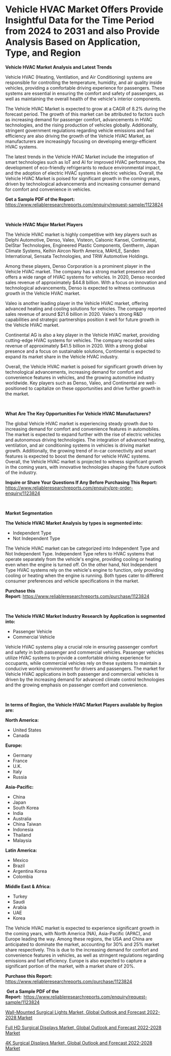 <p><h1>Vehicle HVAC Market Offers Provide Insightful Data for the Time Period from 2024 to 2031 and also Provide Analysis Based on Application, Type, and Region</h1></p><p><strong>Vehicle HVAC Market Analysis and Latest Trends</strong></p>
<p><p>Vehicle HVAC (Heating, Ventilation, and Air Conditioning) systems are responsible for controlling the temperature, humidity, and air quality inside vehicles, providing a comfortable driving experience for passengers. These systems are essential in ensuring the comfort and safety of passengers, as well as maintaining the overall health of the vehicle's interior components.</p><p>The Vehicle HVAC Market is expected to grow at a CAGR of 8.2% during the forecast period. The growth of this market can be attributed to factors such as increasing demand for passenger comfort, advancements in HVAC technologies, and the rising production of vehicles globally. Additionally, stringent government regulations regarding vehicle emissions and fuel efficiency are also driving the growth of the Vehicle HVAC Market, as manufacturers are increasingly focusing on developing energy-efficient HVAC systems.</p><p>The latest trends in the Vehicle HVAC Market include the integration of smart technologies such as IoT and AI for improved HVAC performance, the development of eco-friendly refrigerants to reduce environmental impact, and the adoption of electric HVAC systems in electric vehicles. Overall, the Vehicle HVAC Market is poised for significant growth in the coming years, driven by technological advancements and increasing consumer demand for comfort and convenience in vehicles.</p></p>
<p><strong>Get a Sample PDF of the Report:&nbsp;</strong> <a href="https://www.reliableresearchreports.com/enquiry/request-sample/1123824">https://www.reliableresearchreports.com/enquiry/request-sample/1123824</a></p>
<p>&nbsp;</p>
<p><strong>Vehicle HVAC Major Market Players</strong></p>
<p><p>The Vehicle HVAC market is highly competitive with key players such as Delphi Automotive, Denso, Valeo, Visteon, Calsonic Kansei, Continental, DelStar Technologies, Engineered Plastic Components, Gentherm, Japan Climate Systems, Keihin Aircon North America, MAHLE, Sanden International, Sensata Technologies, and TRW Automotive Holdings.</p><p>Among these players, Denso Corporation is a prominent player in the Vehicle HVAC market. The company has a strong market presence and offers a wide range of HVAC systems for vehicles. In 2020, Denso recorded sales revenue of approximately $44.8 billion. With a focus on innovation and technological advancements, Denso is expected to witness continuous growth in the Vehicle HVAC market.</p><p>Valeo is another leading player in the Vehicle HVAC market, offering advanced heating and cooling solutions for vehicles. The company reported sales revenue of around $21.6 billion in 2020. Valeo's strong R&D capabilities and strategic partnerships position it well for future growth in the Vehicle HVAC market.</p><p>Continental AG is also a key player in the Vehicle HVAC market, providing cutting-edge HVAC systems for vehicles. The company recorded sales revenue of approximately $41.5 billion in 2020. With a strong global presence and a focus on sustainable solutions, Continental is expected to expand its market share in the Vehicle HVAC industry.</p><p>Overall, the Vehicle HVAC market is poised for significant growth driven by technological advancements, increasing demand for comfort and convenience features in vehicles, and the growing automotive industry worldwide. Key players such as Denso, Valeo, and Continental are well-positioned to capitalize on these opportunities and drive further growth in the market.</p></p>
<p>&nbsp;</p>
<p><strong>What Are The Key Opportunities For Vehicle HVAC Manufacturers?</strong></p>
<p><p>The global Vehicle HVAC market is experiencing steady growth due to increasing demand for comfort and convenience features in automobiles. The market is expected to expand further with the rise of electric vehicles and autonomous driving technologies. The integration of advanced heating, ventilation, and air conditioning systems in vehicles is driving market growth. Additionally, the growing trend of in-car connectivity and smart features is expected to boost the demand for vehicle HVAC systems. Overall, the Vehicle HVAC market is projected to witness significant growth in the coming years, with innovative technologies shaping the future outlook of the industry.</p></p>
<p><strong>Inquire or Share Your Questions If Any Before Purchasing This Report:</strong> <a href="https://www.reliableresearchreports.com/enquiry/pre-order-enquiry/1123824">https://www.reliableresearchreports.com/enquiry/pre-order-enquiry/1123824</a></p>
<p>&nbsp;</p>
<p><strong>Market Segmentation</strong></p>
<p><strong>The Vehicle HVAC Market Analysis by types is segmented into:</strong></p>
<p><ul><li>Independent Type</li><li>Not Independent Type</li></ul></p>
<p><p>The Vehicle HVAC market can be categorized into Independent Type and Not Independent Type. Independent Type refers to HVAC systems that operate separately from the vehicle's engine, providing cooling or heating even when the engine is turned off. On the other hand, Not Independent Type HVAC systems rely on the vehicle's engine to function, only providing cooling or heating when the engine is running. Both types cater to different consumer preferences and vehicle specifications in the market.</p></p>
<p><strong>Purchase this Report:&nbsp;</strong><a href="https://www.reliableresearchreports.com/purchase/1123824">https://www.reliableresearchreports.com/purchase/1123824</a></p>
<p>&nbsp;</p>
<p><strong>The Vehicle HVAC Market Industry Research by Application is segmented into:</strong></p>
<p><ul><li>Passenger Vehicle</li><li>Commercial Vehicle</li></ul></p>
<p><p>Vehicle HVAC systems play a crucial role in ensuring passenger comfort and safety in both passenger and commercial vehicles. Passenger vehicles utilize HVAC systems to provide a comfortable driving experience for occupants, while commercial vehicles rely on these systems to maintain a conducive working environment for drivers and passengers. The market for Vehicle HVAC applications in both passenger and commercial vehicles is driven by the increasing demand for advanced climate control technologies and the growing emphasis on passenger comfort and convenience.</p></p>
<p>&nbsp;</p>
<p><strong>In terms of Region, the Vehicle HVAC Market Players available by Region are:</strong></p>
<p>
    <p> <strong> North America: </strong>
        <ul>
            <li>United States</li>
            <li>Canada</li>
        </ul>
        </p> 
    <p> <strong> Europe: </strong>
        <ul>
            <li>Germany</li>
            <li>France</li>
            <li>U.K.</li>
            <li>Italy</li>
            <li>Russia</li>
        </ul>
        </p> 
    <p> <strong> Asia-Pacific: </strong>
        <ul>
            <li>China</li>
            <li>Japan</li>
            <li>South Korea</li>
            <li>India</li>
            <li>Australia</li>
            <li>China Taiwan</li>
            <li>Indonesia</li>
            <li>Thailand</li>
            <li>Malaysia</li>
        </ul>
        </p> 
    <p> <strong> Latin America: </strong>
        <ul>
            <li>Mexico</li>
            <li>Brazil</li>
            <li>Argentina Korea</li>
            <li>Colombia</li>
        </ul>
        </p> 
    <p> <strong> Middle East & Africa: </strong>
        <ul>
            <li>Turkey</li>
            <li>Saudi</li>
            <li>Arabia</li>
            <li>UAE</li>
            <li>Korea</li>
        </ul>
    </p>
    </p>
<p><p>The Vehicle HVAC market is expected to experience significant growth in the coming years, with North America (NA), Asia-Pacific (APAC), and Europe leading the way. Among these regions, the USA and China are anticipated to dominate the market, accounting for 30% and 25% market share respectively. This is due to the increasing demand for comfort and convenience features in vehicles, as well as stringent regulations regarding emissions and fuel efficiency. Europe is also expected to capture a significant portion of the market, with a market share of 20%.</p></p>
<p><strong>Purchase this Report: </strong><a href="https://www.reliableresearchreports.com/purchase/1123824">https://www.reliableresearchreports.com/purchase/1123824</a></p>
<p>&nbsp;<strong>Get a Sample PDF of the Report:&nbsp;&nbsp;</strong><a href="https://www.reliableresearchreports.com/enquiry/request-sample/1123824">https://www.reliableresearchreports.com/enquiry/request-sample/1123824</a></p>
<p><strong></strong></p>
<p><p><a href="https://view.publitas.com/reportprime-1/wall-mounted-surgical-lights-market-global-outlook-and-forecast-2022-2028-market-size-2023-2030-global-industrial-analysis-key-geographical-regions-market-share-top-key-players-product-types-and-forecast-research-report/">Wall-Mounted Surgical Lights Market, Global Outlook and Forecast 2022-2028 Market</a></p><p><a href="https://view.publitas.com/reportprime-1/full-hd-surgical-displays-market-global-outlook-and-forecast-2022-2028-market-research-report-provides-thorough-industry-overview-which-offers-an-in-depth-analysis-of-product-trends-and-new-market-divisions/">Full HD Surgical Displays Market, Global Outlook and Forecast 2022-2028 Market</a></p><p><a href="https://view.publitas.com/reportprime-1/4k-surgical-displays-market-global-outlook-and-forecast-2022-2028-market-research-report-unlocks-analysis-on-the-market-financial-status-market-size-and-market-revenue-upto-2030/">4K Surgical Displays Market, Global Outlook and Forecast 2022-2028 Market</a></p></p>